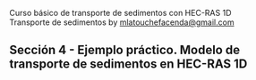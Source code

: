 Curso básico de transporte de sedimentos con HEC-RAS 1D
<br> Transporte de sedimentos by mlatouchefacenda@gmail.com

## Sección 4 - Ejemplo práctico. Modelo de transporte de sedimentos en HEC-RAS 1D
